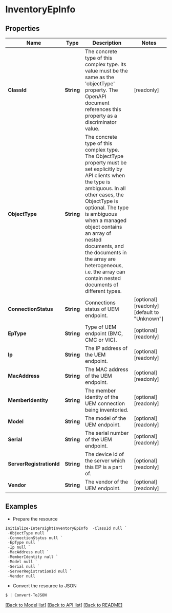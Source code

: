 # InventoryEpInfo
## Properties

Name | Type | Description | Notes
------------ | ------------- | ------------- | -------------
**ClassId** | **String** | The concrete type of this complex type. Its value must be the same as the &#39;objectType&#39; property. The OpenAPI document references this property as a discriminator value. | [readonly] 
**ObjectType** | **String** | The concrete type of this complex type. The ObjectType property must be set explicitly by API clients when the type is ambiguous. In all other cases, the  ObjectType is optional.  The type is ambiguous when a managed object contains an array of nested documents, and the documents in the array are heterogeneous, i.e. the array can contain nested documents of different types. | 
**ConnectionStatus** | **String** | Connections status of UEM endpoint. | [optional] [readonly] [default to "Unknown"]
**EpType** | **String** | Type of UEM endpoint (BMC, CMC or VIC). | [optional] [readonly] 
**Ip** | **String** | The IP address of the UEM endpoint. | [optional] [readonly] 
**MacAddress** | **String** | The MAC address of the UEM endpoint. | [optional] [readonly] 
**MemberIdentity** | **String** | The member identity of the UEM connection being inventoried. | [optional] [readonly] 
**Model** | **String** | The model of the UEM endpoint. | [optional] [readonly] 
**Serial** | **String** | The serial number of the UEM endpoint. | [optional] [readonly] 
**ServerRegistrationId** | **String** | The device id of the server which this EP is a part of. | [optional] [readonly] 
**Vendor** | **String** | The vendor of the UEM endpoint. | [optional] [readonly] 

## Examples

- Prepare the resource
```powershell
Initialize-IntersightInventoryEpInfo  -ClassId null `
 -ObjectType null `
 -ConnectionStatus null `
 -EpType null `
 -Ip null `
 -MacAddress null `
 -MemberIdentity null `
 -Model null `
 -Serial null `
 -ServerRegistrationId null `
 -Vendor null
```

- Convert the resource to JSON
```powershell
$ | Convert-ToJSON
```

[[Back to Model list]](../README.md#documentation-for-models) [[Back to API list]](../README.md#documentation-for-api-endpoints) [[Back to README]](../README.md)

